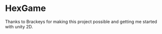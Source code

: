 # HexGame
Thanks to Brackeys for making this project possible and getting me started with unity 2D.
